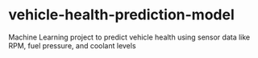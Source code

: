 # vehicle-health-prediction-model
Machine Learning project to predict vehicle health using sensor data like RPM, fuel pressure, and coolant levels
